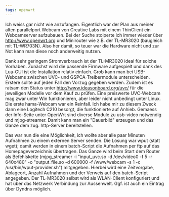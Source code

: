 ```yaml
---
tags: openwrt
---
```

Ich weiss gar nicht wie anzufangen. Eigentlich war der Plan aus meiner alten parallelport Webcam von Creative Labs mit einem ThinClient ein Webcamserver aufzubauen. Bei der Suche stolperte ich immer wieder über <http://www.openwrt.org> und Minirouter wie z.B. der TL-MR3020 (baugleich mit TL-WR703N).
Also her damit, so teuer war die Hardware nicht und zur Not kann man diese noch anderweitig nutzen.

Dank sehr geringem Stromverbrauch ist der TL-MR3020 ideal für solche Vorhaben. Zunächst wird die passende Firmware aufgespielt und dank des Lua-GUI ist die Installation relativ einfach.
Grob kann man bei USB-Webcams zwischen UVC- und GSPCA-Treibermodule unterscheiden. Erstere sollte auf jeden Fall den Vorzug gegeben werden. Zudem ist es ratsam den Status unter <http://www.ideasonboard.org/uvc/> für die jeweiligen Modelle vor dem Kauf zu prüfen. Eine preiswerte UVC-Webcam mag zwar unter Win funktionieren, aber leider nicht unbedingt unter Linux. Die erste hama-Webcam war ein Reinfall. Ich habe mir zu diesem Zweck dann eine Logitech C210 besorgt, die funktionierte auf Anhieb.
Gemaess der Info-Seite unter OpenWrt sind diverse Module zu usb-video notwendig und mjpg-streamer. Damit kann man ein "Dauerbild" erzeugen und das Ganze dem zug. http-Server bereitstellen.

Das war nun die eine Möglichkeit, ich wollte aber alle paar Minuten Aufnahmen zu einem externen Server senden. Die Lösung war wput (statt wget); damit werden in einem batch-Script die Aufnahmen per ftp auf das Homepageverzeichnis übertragen.
Das Ganze wird beim Start dem Router als Befehlskette (mjpg_streamer -i "input_uvc.so -d /dev/video0 -f 5 -r 640x480" -o "output_file.so -d 600000 -f /www/webcam -s 1 -c /usr/bin/wput-provider.sh") mitgegeben. Hierbei wird eine Zeitvorgabe, Ablageort, Anzahl Aufnahmen und der Verweis auf den batch-Script angegeben.
Der TL-MR3020 selbst wird als WLAN-Client konfiguriert und hat über das Netzwerk Verbindung zur Aussenwelt. Ggf. ist auch ein Eintrag über Dyndns möglich.
